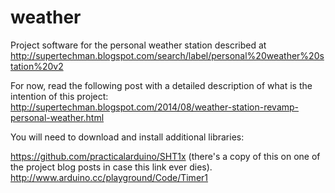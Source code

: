 weather
=======

Project software for the personal weather station described at http://supertechman.blogspot.com/search/label/personal%20weather%20station%20v2

For now, read the following post with a detailed description of what is the intention of this project:
http://supertechman.blogspot.com/2014/08/weather-station-revamp-personal-weather.html

You will need to download and install additional libraries:

https://github.com/practicalarduino/SHT1x (there's a copy of this on one of the project blog posts in case this link ever dies).
http://www.arduino.cc/playground/Code/Timer1
